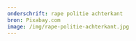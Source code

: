 ```yaml
---
onderschrift: rape politie achterkant
bron: Pixabay.com
image: /img/rape-politie-achterkant.jpg
---
```


